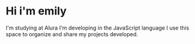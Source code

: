 # Hi i'm emily 
I'm studying at Alura
I'm developing in the JavaScript language
I use this space to organize and share my projects developed.
